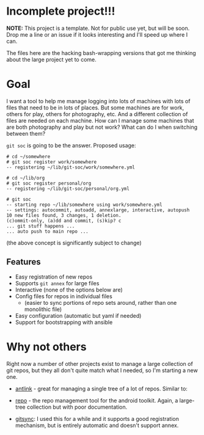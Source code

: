 # Incomplete project!!!

**NOTE:** This project is a template.  Not for public use yet, but will be
soon.  Drop me a line or an issue if it looks interesting and I'll
speed up where I can.

The files here are the hacking bash-wrapping versions that got me
thinking about the large project yet to come.

# Goal

I want a tool to help me manage logging into lots of machines with
lots of files that need to be in lots of places.  But some machines
are for work, others for play, others for photography, etc.  And a
different collection of files are needed on each machine.  How can I
manage some machines that are both photography and play but not work?
What can do I when switching between them?

`git soc` is going to be the answer.  Proposed usage:

    # cd ~/somewhere
	# git soc register work/somewhere
    -- registering ~/lib/git-soc/work/somewhere.yml
    
    # cd ~/lib/org
	# git soc register personal/org
    -- registering ~/lib/git-soc/personal/org.yml
    
    # git soc
    -- starting repo ~/lib/somewhere using work/somewhere.yml
    -- settings: autocommit, autoadd, annexlarge, interactive, autopush
    10 new files found, 3 changes, 1 deletion.
    (c)ommit-only, (a)dd and commit, (s)kip? c
	... git stuff happens ...
    ... auto push to main repo ...

(the above concept is significantly subject to change)

## Features

* Easy registration of new repos
* Supports `git annex` for large files
* Interactive (none of the options below are)
* Config files for repos in individual files
  * (easier to sync portions of repo sets around, rather than one
  monolithic file)
* Easy configuration (automatic but yaml if needed)
* Support for bootstrapping with ansible

# Why not others

Right now a number of other projects exist to manage a large
collection of git repos, but they all don't quite match what I needed,
so I'm starting a new one.

* [antlink](https://ant.isi.edu/software/antlink/) - great for
managing a single tree of a lot of repos.  Similar to:

* [repo](https://source.android.com/source/using-repo.html) - the repo
  management tool for the android toolkit.  Again, a large-tree
  collection but with poor documentation.

* [gitsync](https://github.com/simonthum/git-sync): I used this for a
  while and it supports a good registration mechanism, but is entirely
  automatic and doesn't support annex.
